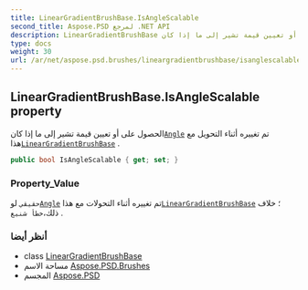 ```yaml
---
title: LinearGradientBrushBase.IsAngleScalable
second_title: Aspose.PSD لمرجع .NET API
description: LinearGradientBrushBase ملكية. الحصول على أو تعيين قيمة تشير إلى ما إذا كانAngle تم تغييره أثناء التحويل مع هذاLinearGradientBrushBase .
type: docs
weight: 30
url: /ar/net/aspose.psd.brushes/lineargradientbrushbase/isanglescalable/
---
```

## LinearGradientBrushBase.IsAngleScalable property

الحصول على أو تعيين قيمة تشير إلى ما إذا كان[`Angle`](../angle/) تم تغييره أثناء التحويل مع هذا[`LinearGradientBrushBase`](../) .

```csharp
public bool IsAngleScalable { get; set; }
```

### Property_Value

`حقيقي` لو[`Angle`](../angle/) تم تغييره أثناء التحولات مع هذا[`LinearGradientBrushBase`](../) ؛ خلاف ذلك،`خطأ شنيع` .

### أنظر أيضا

* class [LinearGradientBrushBase](../)
* مساحة الاسم [Aspose.PSD.Brushes](../../lineargradientbrushbase/)
* المجسم [Aspose.PSD](../../../)


